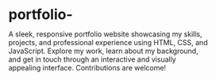 # portfolio-
A sleek, responsive portfolio website showcasing my skills, projects, and professional experience using HTML, CSS, and JavaScript. Explore my work, learn about my background, and get in touch through an interactive and visually appealing interface. Contributions are welcome!

<!DOCTYPE html>
<html lang="en">

<head>
    <meta charset="UTF-8">
    <meta http-equiv="X-UA-Compatible" content="IE=edge">
    <meta name="viewport" content="width=device-width, initial-scale=1.0">
    <title>Niharika's Portfolio</title>
    <link rel="preconnect" href="https://fonts.googleapis.com">
    <link rel="preconnect" href="https://fonts.gstatic.com" crossorigin>
    <link href="https://fonts.googleapis.com/css?family=Poppins:wght@400;600;700&display=swap" rel="stylesheet">
    <style>
        * {
            margin: 0;
            padding: 0;
            box-sizing: border-box;
        }

        body {
            background-color: rgb(0, 0, 33);
            color: white;
            font-family: 'Poppins', sans-serif;
        }

        header {
            padding: 20px;
            background: rgba(255, 255, 255, 0.1);
            backdrop-filter: blur(5px);
        }

        nav {
            display: flex;
            justify-content: space-between;
            align-items: center;
        }

        nav .left {
            font-size: 1.5rem;
            font-weight: 700;
        }

        nav ul {
            display: flex;
            justify-content: center;
            list-style: none;
            color: aliceblue;
        }

        nav ul li {
            margin: 0 23px;
            cursor: pointer;
            color: white; /* Changed color to white */
        }

        nav ul li:hover {
            color: #3054e4;
        }

        main {
            padding: 40px 20px;
        }

        .firstSection {
            display: flex;
            justify-content: space-around;
            align-items: center;
            margin: 80px 0;
            flex-wrap: wrap;
            color: azure;
        }

        .firstSection div {
            flex: 1 1 45%;
            margin: 10px;

        }

        .leftSection {
            font-size: 2.5rem;
        }

        .leftSection span {
            display: block;
            margin-top: 10px;
            font-size: 1.2rem;
        }

        .rightSection img {
            width: 50%;
            max-width: 250px;
            margin: 50px 250px;
        }

        .section {
            margin-bottom: 40px;
        }

        .section h2 {
            margin-bottom: 20px;
            font-size: 1.5rem;
        }

        .sectionContent {
            background: rgba(255, 255, 255, 0.1);
            padding: 20px;
            border-radius: 10px;
            margin-bottom: 20px;
        }

        .secondSection {
            text-align: center;
            margin-bottom: 40px;
        }

        .secondSection h2 {
            font-size: 1.9rem;
            margin-bottom: 20px;
            width: 100%;
        }

        .box {
            display: flex;
            justify-content: space-around;
            flex-wrap: wrap;
            gap: 20px;
        }

        .vertical {
            background: rgba(255, 255, 255, 0.1);
            padding: 20px;
            border-radius: 10px;
            width: calc(33.33% - 20px);
            margin-bottom: 20px;
            text-align: left;
        }

        .vertical img {
            max-width: 100%;
            border-radius: 10px;
        }

        .vertical-title {
            font-weight: 600;
            margin: 10px 0;
        }

        .vertical-desc {
            font-size: 0.9rem;
        }

        footer {
            text-align: center;
            padding: 20px;
            background: rgba(255, 255, 255, 0.1);
        }

        .right a{
            color:aliceblue;
        }
    </style>
</head>

<body>
    <header>
        <nav>
            <div class="left">Niharika's Portfolio</div>
            <div class="right">
                <ul>
                    <li><a href="#home">Home</a></li>
                    <li><a href="#about">About</a></li>
                    <li><a href="#skills">Skills</a></li>
                    <li><a href="#internships">Internships</a></li>
                    <li><a href="#projects">Projects</a></li>
                    <li><a href="#contact">Contact Me</a></li>
                </ul>
            </div>
        </nav>
    </header>

    <main>
        <section id="home" class="firstSection">
            <div class="leftSection">
                Hi, My name is Niharika
                <div>I am a passionate</div>
                <span id="element"></span>
            </div>
            <div class="rightSection">
                <img src="pic 1.jpg" alt="Web Developer Background Image">
            </div>
        </section>

        <section id="about" class="section">
            <div class="sectionContent">
                <h2>About Me</h2>
                <p>I am self-motivated and disciplined, driven by a strong desire to succeed. I approach challenges with focus and determination, consistently working towards my goals.</p>
            </div>
        </section>

        <section id="skills" class="section">
            <div class="sectionContent">
                <h2>Skills</h2>
                <ul>
                    <li>C++</li>
                    <li>C</li>
                    <li>Java</li>
                    <li>HTML</li>
                    <li>CSS</li>
                    <li>JavaScript</li>
                    <li>React</li>
                </ul>
            </div>
        </section>

        <section id="internships" class="secondSection">
            <h2>Internships</h2>
            <div class="box">
                <div class="vertical">
                    <div class="vertical-title">AWS-AIML Internship. </div>
                    <div class="vertical-desc">Company-AWS </div>
                </div>
                <div class="vertical">
                    <div class="vertical-title">Google-Android development virtual Internship.</div>
                    <div class="vertical-desc">Google - 2023</div>
                </div>
                <div class="vertical">
                    <div class="vertical-title"> Juniper Networks-Networking virtual Internship. </div>
                    <div class="vertical-desc">Juniper Network - 2024</div>
                </div>
            </div>
        </section>

        <section id="projects" class="section">
            <div class="sectionContent">
                <h2>Projects</h2>
                <p>Project 1:Diabetic Detection-Machine Learning. </p>
                <p>Project 2: Guess Game-Java</p>
            </div>
        </section>

        <section id="contact" class="section">
            <div class="sectionContent">
                <h2>Contact</h2>
                <p>Email: niharikachunchu27@gmail</p>
                <p>Phone: 9177816550</p>
                <a href="https://github.com/Niharika2754">Github</a>
                <br>
                <a href="https://www.linkedin.com/in/chunchu-niharika-77400528b">linkedin</a>
            </div>
        </section>
    </main>

    <footer>
        <p>&copy; 2024 Niharika's Portfolio</p>
    </footer>

    <script src="https://unpkg.com/typed.js@2.0.16/dist/typed.umd.js"></script>
    <script>
        var typed = new Typed('#element', {
            strings: ['Web Developer', 'Programmer', 'Web Designer'],
            typeSpeed: 50,
            backSpeed: 50,
            loop: true
        });
    </script>
</body>

</html>
